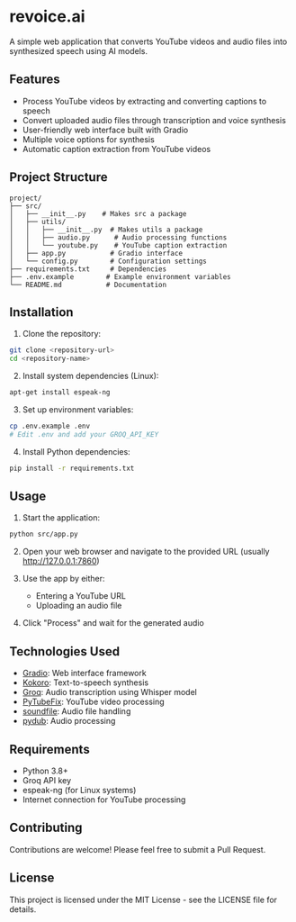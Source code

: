 # revoice.ai

A simple web application that converts YouTube videos and audio files into synthesized speech using AI models.

## Features

- Process YouTube videos by extracting and converting captions to speech
- Convert uploaded audio files through transcription and voice synthesis
- User-friendly web interface built with Gradio
- Multiple voice options for synthesis
- Automatic caption extraction from YouTube videos

## Project Structure

```
project/
├── src/
│   ├── __init__.py    # Makes src a package
│   ├── utils/
│   │   ├── __init__.py  # Makes utils a package
│   │   ├── audio.py      # Audio processing functions
│   │   └── youtube.py    # YouTube caption extraction
│   ├── app.py           # Gradio interface
│   └── config.py        # Configuration settings
├── requirements.txt     # Dependencies
├── .env.example        # Example environment variables
└── README.md           # Documentation
```

## Installation

1. Clone the repository:
```bash
git clone <repository-url>
cd <repository-name>
```

2. Install system dependencies (Linux):
```bash
apt-get install espeak-ng
```

3. Set up environment variables:
```bash
cp .env.example .env
# Edit .env and add your GROQ_API_KEY
```

4. Install Python dependencies:
```bash
pip install -r requirements.txt
```

## Usage

1. Start the application:
```bash
python src/app.py
```

2. Open your web browser and navigate to the provided URL (usually http://127.0.0.1:7860)

3. Use the app by either:
   - Entering a YouTube URL
   - Uploading an audio file

4. Click "Process" and wait for the generated audio

## Technologies Used

- [Gradio](https://gradio.app/): Web interface framework
- [Kokoro](https://github.com/kairess/kokoro): Text-to-speech synthesis
- [Groq](https://groq.com/): Audio transcription using Whisper model
- [PyTubeFix](https://github.com/JuanBindez/pytubefix): YouTube video processing
- [soundfile](https://github.com/bastibe/python-soundfile): Audio file handling
- [pydub](https://github.com/jiaaro/pydub): Audio processing

## Requirements

- Python 3.8+
- Groq API key
- espeak-ng (for Linux systems)
- Internet connection for YouTube processing

## Contributing

Contributions are welcome! Please feel free to submit a Pull Request.

## License

This project is licensed under the MIT License - see the LICENSE file for details.
